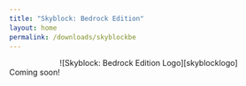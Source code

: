 ```yaml
---
title: "Skyblock: Bedrock Edition"
layout: home
permalink: /downloads/skyblockbe
---
```

<center>![Skyblock: Bedrock Edition Logo][skyblocklogo]</center>
Coming soon!

[skyblocklogo]: assets/img/downloads/skyblockbe.png "Skyblock: Bedrock Edition Logo"